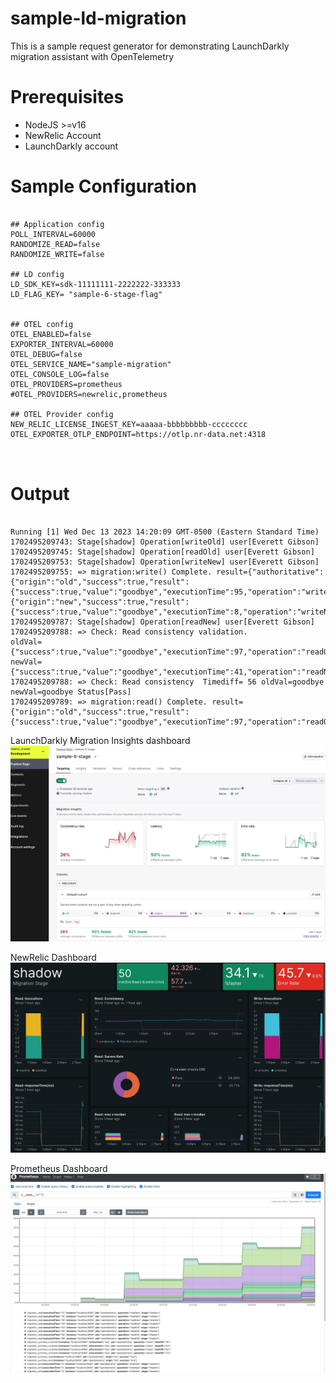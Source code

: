 # sample-ld-migration
This is a sample request generator for demonstrating LaunchDarkly migration assistant with OpenTelemetry

# Prerequisites
* NodeJS >=v16
* NewRelic Account
* LaunchDarkly account

# Sample Configuration
```

## Application config
POLL_INTERVAL=60000
RANDOMIZE_READ=false
RANDOMIZE_WRITE=false

## LD config
LD_SDK_KEY=sdk-11111111-2222222-333333
LD_FLAG_KEY= "sample-6-stage-flag"


## OTEL config
OTEL_ENABLED=false
EXPORTER_INTERVAL=60000
OTEL_DEBUG=false
OTEL_SERVICE_NAME="sample-migration"
OTEL_CONSOLE_LOG=false
OTEL_PROVIDERS=prometheus
#OTEL_PROVIDERS=newrelic,prometheus

## OTEL Provider config
NEW_RELIC_LICENSE_INGEST_KEY=aaaaa-bbbbbbbbb-cccccccc
OTEL_EXPORTER_OTLP_ENDPOINT=https://otlp.nr-data.net:4318



```


# Output
```

Running [1] Wed Dec 13 2023 14:20:09 GMT-0500 (Eastern Standard Time)
1702495209743: Stage[shadow] Operation[writeOld] user[Everett Gibson]
1702495209745: Stage[shadow] Operation[readOld] user[Everett Gibson]
1702495209753: Stage[shadow] Operation[writeNew] user[Everett Gibson]
1702495209755: => migration:write() Complete. result={"authoritative":{"origin":"old","success":true,"result":{"success":true,"value":"goodbye","executionTime":95,"operation":"writeOld","stage":"shadow"}},"nonAuthoritative":{"origin":"new","success":true,"result":{"success":true,"value":"goodbye","executionTime":8,"operation":"writeNew","stage":"shadow"}}}
1702495209787: Stage[shadow] Operation[readNew] user[Everett Gibson]
1702495209788: => Check: Read consistency validation. 
oldVal={"success":true,"value":"goodbye","executionTime":97,"operation":"readOld","stage":"shadow"}
newVal={"success":true,"value":"goodbye","executionTime":41,"operation":"readNew","stage":"shadow"}
1702495209788: => Check: Read consistency  Timediff= 56 oldVal=goodbye newVal=goodbye Status[Pass]
1702495209789: => migration:read() Complete. result={"origin":"old","success":true,"result":{"success":true,"value":"goodbye","executionTime":97,"operation":"readOld","stage":"shadow"}}
```
LaunchDarkly Migration Insights dashboard
![Alt text](./image/ld-dashboard.jpg)

NewRelic Dashboard
![Alt text](./image/nr-dashboard.jpg)

Prometheus Dashboard
![Alt text](./image/prometheus-dashboard.jpg)
